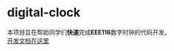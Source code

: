 # digital-clock

本项目旨在帮助同学们**快速**完成**EEE116**数字时钟的代码开发。<br/>
[开发文档在这里](https://digitalclock.eee.dog)
